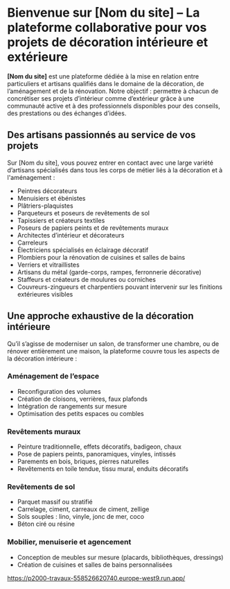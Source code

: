 # Bienvenue sur [Nom du site] – La plateforme collaborative pour vos projets de décoration intérieure et extérieure

**[Nom du site]** est une plateforme dédiée à la mise en relation entre particuliers et artisans qualifiés dans le domaine de la décoration, de l’aménagement et de la rénovation. Notre objectif : permettre à chacun de concrétiser ses projets d’intérieur comme d’extérieur grâce à une communauté active et à des professionnels disponibles pour des conseils, des prestations ou des échanges d’idées.

## Des artisans passionnés au service de vos projets

Sur [Nom du site], vous pouvez entrer en contact avec une large variété d’artisans spécialisés dans tous les corps de métier liés à la décoration et à l'aménagement :

- Peintres décorateurs
- Menuisiers et ébénistes
- Plâtriers-plaquistes
- Parqueteurs et poseurs de revêtements de sol
- Tapissiers et créateurs textiles
- Poseurs de papiers peints et de revêtements muraux
- Architectes d’intérieur et décorateurs
- Carreleurs
- Électriciens spécialisés en éclairage décoratif
- Plombiers pour la rénovation de cuisines et salles de bains
- Verriers et vitraillistes
- Artisans du métal (garde-corps, rampes, ferronnerie décorative)
- Staffeurs et créateurs de moulures ou corniches
- Couvreurs-zingueurs et charpentiers pouvant intervenir sur les finitions extérieures visibles

## Une approche exhaustive de la décoration intérieure

Qu’il s’agisse de moderniser un salon, de transformer une chambre, ou de rénover entièrement une maison, la plateforme couvre tous les aspects de la décoration intérieure :

### Aménagement de l’espace

- Reconfiguration des volumes
- Création de cloisons, verrières, faux plafonds
- Intégration de rangements sur mesure
- Optimisation des petits espaces ou combles

### Revêtements muraux

- Peinture traditionnelle, effets décoratifs, badigeon, chaux
- Pose de papiers peints, panoramiques, vinyles, intissés
- Parements en bois, briques, pierres naturelles
- Revêtements en toile tendue, tissu mural, enduits décoratifs

### Revêtements de sol

- Parquet massif ou stratifié
- Carrelage, ciment, carreaux de ciment, zellige
- Sols souples : lino, vinyle, jonc de mer, coco
- Béton ciré ou résine

### Mobilier, menuiserie et agencement

- Conception de meubles sur mesure (placards, bibliothèques, dressings)
- Création de cuisines et salles de bains personnalisées



https://p2000-travaux-558526620740.europe-west9.run.app/

